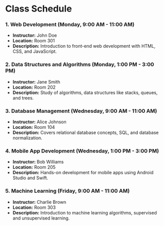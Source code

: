 
  
# Class Schedule

### 1. Web Development (Monday, 9:00 AM - 11:00 AM)
- **Instructor:** John Doe
- **Location:** Room 301
- **Description:** Introduction to front-end web development with HTML, CSS, and JavaScript.

### 2. Data Structures and Algorithms (Monday, 1:00 PM - 3:00 PM)
- **Instructor:** Jane Smith
- **Location:** Room 202
- **Description:** Study of algorithms, data structures like stacks, queues, and trees.

### 3. Database Management (Wednesday, 9:00 AM - 11:00 AM)
- **Instructor:** Alice Johnson
- **Location:** Room 104
- **Description:** Covers relational database concepts, SQL, and database normalization.

### 4. Mobile App Development (Wednesday, 1:00 PM - 3:00 PM)
- **Instructor:** Bob Williams
- **Location:** Room 205
- **Description:** Hands-on development for mobile apps using Android Studio and Swift.

### 5. Machine Learning (Friday, 9:00 AM - 11:00 AM)
- **Instructor:** Charlie Brown
- **Location:** Room 303
- **Description:** Introduction to machine learning algorithms, supervised and unsupervised learning.
